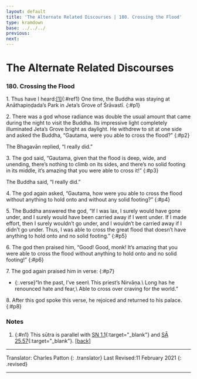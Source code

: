 ```yaml
---
layout: default
title: 'The Alternate Related Discourses | 180. Crossing the Flood'
type: kramdown
base: ../../../
previous:
next:
---
```


# The Alternate Related Discourses
### 180. Crossing the Flood

1\. Thus have I heard:[\[1\]](#n1){:#ref1} One time, the Buddha was staying at Anāthapiṇḍada’s Park in Jeta’s Grove of Śrāvastī.
{:#p1}

2\. There was a god whose radiance was double the usual amount that came during the night to visit the Buddha. Its impressive light completely illuminated Jeta’s Grove bright as daylight. He withdrew to sit at one side and asked the Buddha, “Gautama, were you able to cross the flood?”
{:#p2}

The Bhagavān replied, “I really did.”

3\. The god said, “Gautama, given that the flood is deep, wide, and unending, there’s nothing to climb on its sides, and there’s no solid footing in its middle, it’s amazing that you were able to cross it!”
{:#p3}

The Buddha said, “I really did.”

4\. The god again asked, “Gautama, how were you able to cross the flood without anything to hold onto and without any solid footing?”
{:#p4}

5\. The Buddha answered the god, “If I was lax, I surely would have gone under, and I surely would have been carried away if I went under. If I made effort, then I surely wouldn’t go under, and I wouldn’t be carried away if I didn’t go under. Thus, I was able to cross the great flood that doesn’t have anything to hold onto and no solid footing.”
{:#p5}

6\. The god then praised him, “Good! Good, monk! It’s amazing that you were able to cross the flood without anything to hold onto and no solid footing!”
{:#p6}

7\. The god again praised him in verse:
{:#p7}

* {:.verse}“In the past, I’ve seen\\
This priest’s Nirvāṇa.\\
Long has he renounced hate and fear,\\
Able to cross over craving for the world.”

8\. After this god spoke this verse, he rejoiced and returned to his palace.
{:#p8}

### Notes

1. {:#n1} This sūtra is parallel with [SN 1.1](https://suttacentral.net/sn1.1){:target="_blank"} and [SĀ 25.57](../samyukta/25/SA25_57.html){:target="_blank"}. [\[back\]](#ref1)

---

Translator: Charles Patton
{: .translator}
Last Revised:11 February 2021
{: .revised}

---
